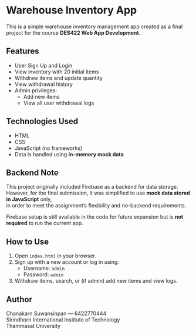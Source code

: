 # Warehouse Inventory App

This is a simple warehouse inventory management app created as a final project for the course **DES422 Web App Development**.

## Features

- User Sign Up and Login
- View inventory with 20 initial items
- Withdraw items and update quantity
- View withdrawal history
- Admin privileges:
  - Add new items
  - View all user withdrawal logs

## Technologies Used

- HTML
- CSS
- JavaScript (no frameworks)
- Data is handled using **in-memory mock data**

## Backend Note

This project originally included Firebase as a backend for data storage.  
However, for the final submission, it was simplified to use **mock data stored in JavaScript** only,  
in order to meet the assignment’s flexibility and no-backend requirements.

Firebase setup is still available in the code for future expansion but is **not required** to run the current app.

## How to Use

1. Open `index.html` in your browser.
2. Sign up with a new account or log in using:
   - Username: `admin`
   - Password: `admin`
3. Withdraw items, search, or (if admin) add new items and view logs.

## Author

Chanakarn Suwansinpan — 6422770444  
Sirindhorn International Institute of Technology  
Thammasat University
